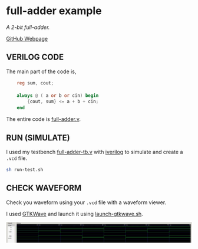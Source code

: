 # full-adder example

_A 2-bit full-adder._

[GitHub Webpage](https://jeffdecola.github.io/my-systemverilog-examples/)

## VERILOG CODE

The main part of the code is,

```verilog
    reg sum, cout;

    always @ ( a or b or cin) begin
        {cout, sum} <= a + b + cin;
    end
```

The entire code is
[full-adder.v](full-adder.v).

## RUN (SIMULATE)

I used my testbench
[full-adder-tb.v](full-adder-tb.v) with
[iverilog](https://github.com/JeffDeCola/my-cheat-sheets/tree/master/hardware/tools/simulation/iverilog-cheat-sheet)
to simulate and create a `.vcd` file.

```bash
sh run-test.sh
```

## CHECK WAVEFORM

Check you waveform using your `.vcd` file with a waveform viewer.

I used [GTKWave](https://github.com/JeffDeCola/my-cheat-sheets/tree/master/hardware/tools/simulation/gtkwave-cheat-sheet)
and launch it using
[launch-gtkwave.sh](launch-gtkwave.sh).

![full-adder-waveform.jpg](../../../docs/pics/full-adder-waveform.jpg)

